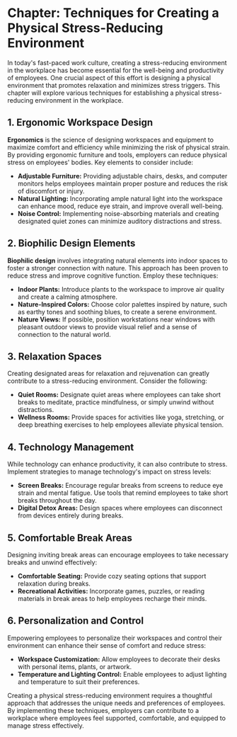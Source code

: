 Chapter: Techniques for Creating a Physical Stress-Reducing Environment
=======================================================================

In today's fast-paced work culture, creating a stress-reducing environment in the workplace has become essential for the well-being and productivity of employees. One crucial aspect of this effort is designing a physical environment that promotes relaxation and minimizes stress triggers. This chapter will explore various techniques for establishing a physical stress-reducing environment in the workplace.

**1. Ergonomic Workspace Design**
---------------------------------

**Ergonomics** is the science of designing workspaces and equipment to maximize comfort and efficiency while minimizing the risk of physical strain. By providing ergonomic furniture and tools, employers can reduce physical stress on employees' bodies. Key elements to consider include:

* **Adjustable Furniture:** Providing adjustable chairs, desks, and computer monitors helps employees maintain proper posture and reduces the risk of discomfort or injury.
* **Natural Lighting:** Incorporating ample natural light into the workspace can enhance mood, reduce eye strain, and improve overall well-being.
* **Noise Control:** Implementing noise-absorbing materials and creating designated quiet zones can minimize auditory distractions and stress.

**2. Biophilic Design Elements**
--------------------------------

**Biophilic design** involves integrating natural elements into indoor spaces to foster a stronger connection with nature. This approach has been proven to reduce stress and improve cognitive function. Employ these techniques:

* **Indoor Plants:** Introduce plants to the workspace to improve air quality and create a calming atmosphere.
* **Nature-Inspired Colors:** Choose color palettes inspired by nature, such as earthy tones and soothing blues, to create a serene environment.
* **Nature Views:** If possible, position workstations near windows with pleasant outdoor views to provide visual relief and a sense of connection to the natural world.

**3. Relaxation Spaces**
------------------------

Creating designated areas for relaxation and rejuvenation can greatly contribute to a stress-reducing environment. Consider the following:

* **Quiet Rooms:** Designate quiet areas where employees can take short breaks to meditate, practice mindfulness, or simply unwind without distractions.
* **Wellness Rooms:** Provide spaces for activities like yoga, stretching, or deep breathing exercises to help employees alleviate physical tension.

**4. Technology Management**
----------------------------

While technology can enhance productivity, it can also contribute to stress. Implement strategies to manage technology's impact on stress levels:

* **Screen Breaks:** Encourage regular breaks from screens to reduce eye strain and mental fatigue. Use tools that remind employees to take short breaks throughout the day.
* **Digital Detox Areas:** Design spaces where employees can disconnect from devices entirely during breaks.

**5. Comfortable Break Areas**
------------------------------

Designing inviting break areas can encourage employees to take necessary breaks and unwind effectively:

* **Comfortable Seating:** Provide cozy seating options that support relaxation during breaks.
* **Recreational Activities:** Incorporate games, puzzles, or reading materials in break areas to help employees recharge their minds.

**6. Personalization and Control**
----------------------------------

Empowering employees to personalize their workspaces and control their environment can enhance their sense of comfort and reduce stress:

* **Workspace Customization:** Allow employees to decorate their desks with personal items, plants, or artwork.
* **Temperature and Lighting Control:** Enable employees to adjust lighting and temperature to suit their preferences.

Creating a physical stress-reducing environment requires a thoughtful approach that addresses the unique needs and preferences of employees. By implementing these techniques, employers can contribute to a workplace where employees feel supported, comfortable, and equipped to manage stress effectively.
